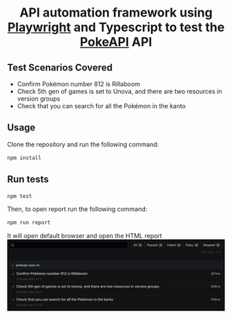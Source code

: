 <div align="center">
<h1 align="center">API automation framework using <a href="https://playwright.dev/">Playwright</a> and Typescript to test the <a href="https://pokeapi.co//">PokeAPI</a> API</h1>
</div>

## Test Scenarios Covered
* Confirm Pokémon number 812 is Rillaboom
* Check 5th gen of games is set to Unova, and there are two resources in version groups
* Check that you can search for all the Pokémon in  the kanto

## Usage
Clone the repository and run the following command:

```sh
npm install
```

## Run tests

```sh
npm test
```
Then, to open report run the following command:

```sh
npm run report
```

It will open default browser and open the HTML report
![html report](assets/report.png)